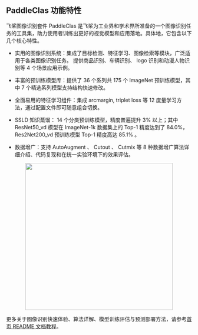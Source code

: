 ## PaddleClas 功能特性

飞桨图像识别套件 PaddleClas 是飞桨为工业界和学术界所准备的一个图像识别任务的工具集，助力使用者训练出更好的视觉模型和应用落地。具体地，它包含以下几个核心特性。


- 实用的图像识别系统：集成了目标检测、特征学习、图像检索等模块，广泛适用于各类图像识别任务。
提供商品识别、车辆识别、 logo 识别和动漫人物识别等 4 个场景应用示例。

- 丰富的预训练模型库：提供了 36 个系列共 175 个 ImageNet 预训练模型，其中 7 个精选系列模型支持结构快速修改。

- 全面易用的特征学习组件：集成 arcmargin, triplet loss 等 12 度量学习方法，通过配置文件即可随意组合切换。

- SSLD 知识蒸馏： 14 个分类预训练模型，精度普遍提升 3% 以上；其中 ResNet50_vd 模型在 ImageNet-1k 数据集上的 Top-1 精度达到了 84.0%，Res2Net200_vd 预训练模型 Top-1 精度高达 85.1% 。

- 数据增广：支持 AutoAugment 、 Cutout 、 Cutmix 等 8 种数据增广算法详细介绍、代码复现和在统一实验环境下的效果评估。


<div align="center">
<img src="../../images/recognition.gif"  width = "400" />
</div>

更多关于图像识别快速体验、算法详解、模型训练评估与预测部署方法，请参考[首页 README 文档教程](../../../README_ch.md)。
